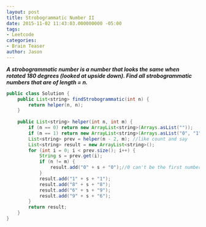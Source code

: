 ```yaml
---
layout: post
title: Strobogrammatic Number II
date: 2015-11-02 11:43:03.000000000 -05:00
tags:
- Leetcode
categories:
- Brain Teaser
author: Jason
---
```

<p><strong><em>A strobogrammatic number is a number that looks the same when rotated 180 degrees (looked at upside down). Find all strobogrammatic numbers that are of length = n.</em></strong></p>


``` java
public class Solution {
    public List<string> findStrobogrammatic(int n) {
        return helper(n, n);
    }
    
    public List<string> helper(int n, int m) {
        if (n == 0) return new ArrayList<string>(Arrays.asList(""));
        if (n == 1) return new ArrayList<string>(Arrays.asList("0", "1", "8"));
        List<string> prev = helper(n - 2, m); //like count and say
        List<string> result = new ArrayList<string>();
        for (int i = 0; i < prev.size(); i++) {
            String s = prev.get(i);
            if (n != m) {
                result.add("0" + s + "0");//0 can't be the first number
            }
            result.add("1" + s + "1");
            result.add("8" + s + "8");
            result.add("6" + s + "9");
            result.add("9" + s + "6");
        }
        return result;
    }
}
```
